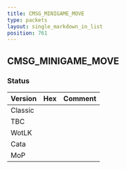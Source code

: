 ```yaml
---
title: CMSG_MINIGAME_MOVE
type: packets
layout: single_markdown_in_list
position: 761
---
```


## CMSG_MINIGAME_MOVE

### Status

Version    | Hex        | Comment
---------- | ---------- | ---------- 
Classic    |            |
TBC        |            |
WotLK      |            |
Cata       |            |
MoP        |            |